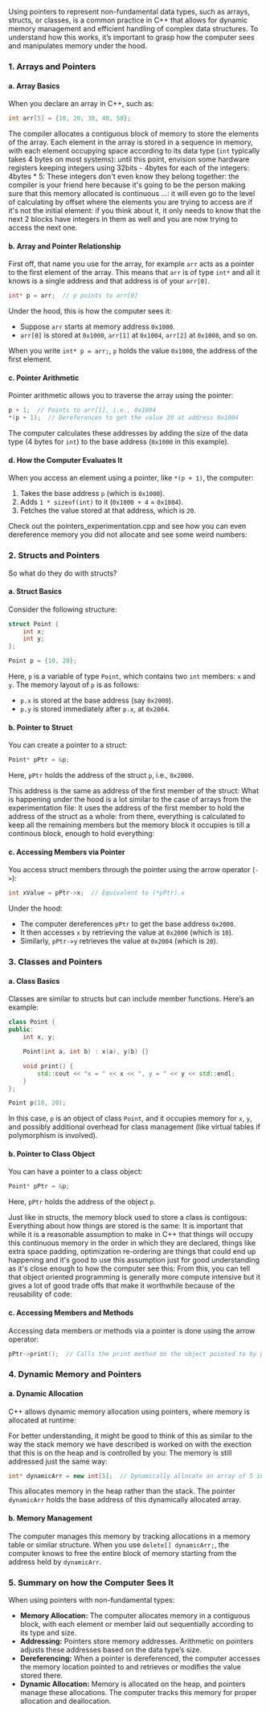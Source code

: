 Using pointers to represent non-fundamental data types, such as arrays, structs, or classes, is a common practice in C++ that allows for dynamic memory management and efficient handling of complex data structures. To understand how this works, it’s important to grasp how the computer sees and manipulates memory under the hood.

### 1. **Arrays and Pointers**

#### a. **Array Basics**

When you declare an array in C++, such as:

```cpp
int arr[5] = {10, 20, 30, 40, 50};
```

The compiler allocates a contiguous block of memory to store the elements of the array. Each element in the array is stored in a sequence in memory, with each element occupying space according to its data type (`int` typically takes 4 bytes on most systems): until this point, envision some hardware registers keeping integers using 32bits - 4bytes for each of the integers: 4bytes * 5: These integers don't even know they belong together: the compiler is your friend here because it's going to be the person making sure that this memory allocated is continuous ...: it will even go to the level of calculating by offset where the elements you are trying to access are if it's not the initial element: if you think about it, it only needs to know that the next 2 blocks have integers in them as well and you are now trying to access the next one.

#### b. **Array and Pointer Relationship**

First off, that name you use for the array, for example `arr` acts as a pointer to the first element of the array. This means that `arr` is of type `int*` and all it knows is a single address and that address is of your `arr[0]`.

```cpp
int* p = arr;  // p points to arr[0]
```

Under the hood, this is how the computer sees it:

- Suppose `arr` starts at memory address `0x1000`.
- `arr[0]` is stored at `0x1000`, `arr[1]` at `0x1004`, `arr[2]` at `0x1008`, and so on.

When you write `int* p = arr;`, `p` holds the value `0x1000`, the address of the first element.

#### c. **Pointer Arithmetic**

Pointer arithmetic allows you to traverse the array using the pointer:

```cpp
p + 1;  // Points to arr[1], i.e., 0x1004
*(p + 1);  // Dereferences to get the value 20 at address 0x1004
```

The computer calculates these addresses by adding the size of the data type (4 bytes for `int`) to the base address (`0x1000` in this example).

#### d. **How the Computer Evaluates It**

When you access an element using a pointer, like `*(p + 1)`, the computer:

1. Takes the base address `p` (which is `0x1000`).
2. Adds `1 * sizeof(int)` to it (`0x1000 + 4` = `0x1004`).
3. Fetches the value stored at that address, which is `20`.

Check out the pointers_experimentation.cpp and see how you can even dereference memory you did not allocate and see some weird numbers:

### 2. **Structs and Pointers**
So what do they do with structs?

#### a. **Struct Basics**

Consider the following structure:

```cpp
struct Point {
    int x;
    int y;
};

Point p = {10, 20};
```

Here, `p` is a variable of type `Point`, which contains two `int` members: `x` and `y`. The memory layout of `p` is as follows:

- `p.x` is stored at the base address (say `0x2000`).
- `p.y` is stored immediately after `p.x`, at `0x2004`.

#### b. **Pointer to Struct**

You can create a pointer to a struct:

```cpp
Point* pPtr = &p;
```

Here, `pPtr` holds the address of the struct `p`, i.e., `0x2000`.

This address is the same as address of the first member of the struct: What is happening under the hood is a lot similar to the case of arrays from the experimentation file: It uses the address of the first member to hold the address of the struct as a whole: from there, everything is calculated to keep all the remaining members but the memory block it occupies is till a continous block, enough to hold everything:

#### c. **Accessing Members via Pointer**

You access struct members through the pointer using the arrow operator (`->`):

```cpp
int xValue = pPtr->x;  // Equivalent to (*pPtr).x
```

Under the hood:

- The computer dereferences `pPtr` to get the base address `0x2000`.
- It then accesses `x` by retrieving the value at `0x2000` (which is `10`).
- Similarly, `pPtr->y` retrieves the value at `0x2004` (which is `20`).

### 3. **Classes and Pointers**

#### a. **Class Basics**

Classes are similar to structs but can include member functions. Here’s an example:

```cpp
class Point {
public:
    int x, y;

    Point(int a, int b) : x(a), y(b) {}

    void print() {
        std::cout << "x = " << x << ", y = " << y << std::endl;
    }
};

Point p(10, 20);
```

In this case, `p` is an object of class `Point`, and it occupies memory for `x`, `y`, and possibly additional overhead for class management (like virtual tables if polymorphism is involved).

#### b. **Pointer to Class Object**

You can have a pointer to a class object:

```cpp
Point* pPtr = &p;
```

Here, `pPtr` holds the address of the object `p`.

Just like in structs, the memory block used to store a class is contigous: Everything about how things are stored is the same: It is important that while it is a reasonable assumption to make in C++ that things will occupy this continuous memory in the order in which they are declared, things like extra space padding, optimization re-ordering are things that could end up happening and it's good to use this assumption just for good understanding as it's close enough to how the computer see this: From this, you can tell that object oriented programming is generally more compute intensive but it gives a lot of good trade offs that make it worthwhile because of the reusability of code:

#### c. **Accessing Members and Methods**

Accessing data members or methods via a pointer is done using the arrow operator:

```cpp
pPtr->print();  // Calls the print method on the object pointed to by pPtr
```

### 4. **Dynamic Memory and Pointers**

#### a. **Dynamic Allocation**

C++ allows dynamic memory allocation using pointers, where memory is allocated at runtime:

For better understanding, it might be good to think of this as similar to the way the stack memory we have described is worked on with the exection that this is on the heap and is controlled by you: The memory is still addressed just the same way:

```cpp
int* dynamicArr = new int[5];  // Dynamically allocate an array of 5 integers
```

This allocates memory in the heap rather than the stack. The pointer `dynamicArr` holds the base address of this dynamically allocated array.

#### b. **Memory Management**

The computer manages this memory by tracking allocations in a memory table or similar structure. When you use `delete[] dynamicArr;`, the computer knows to free the entire block of memory starting from the address held by `dynamicArr`.

### 5. **Summary on how the Computer Sees It**

When using pointers with non-fundamental types:

- **Memory Allocation:** The computer allocates memory in a contiguous block, with each element or member laid out sequentially according to its type and size.
- **Addressing:** Pointers store memory addresses. Arithmetic on pointers adjusts these addresses based on the data type’s size.
- **Dereferencing:** When a pointer is dereferenced, the computer accesses the memory location pointed to and retrieves or modifies the value stored there.
- **Dynamic Allocation:** Memory is allocated on the heap, and pointers manage these allocations. The computer tracks this memory for proper allocation and deallocation.
